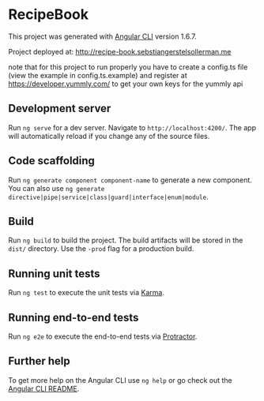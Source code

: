 # RecipeBook

This project was generated with [Angular CLI](https://github.com/angular/angular-cli) version 1.6.7.

Project deployed at: http://recipe-book.sebstiangerstelsollerman.me

note that for this project to run properly you have to create a config.ts file (view the example in config.ts.example) and register at https://developer.yummly.com/ to get your own keys for the yummly api

## Development server

Run `ng serve` for a dev server. Navigate to `http://localhost:4200/`. The app will automatically reload if you change any of the source files.

## Code scaffolding

Run `ng generate component component-name` to generate a new component. You can also use `ng generate directive|pipe|service|class|guard|interface|enum|module`.

## Build

Run `ng build` to build the project. The build artifacts will be stored in the `dist/` directory. Use the `-prod` flag for a production build.

## Running unit tests

Run `ng test` to execute the unit tests via [Karma](https://karma-runner.github.io).

## Running end-to-end tests

Run `ng e2e` to execute the end-to-end tests via [Protractor](http://www.protractortest.org/).

## Further help

To get more help on the Angular CLI use `ng help` or go check out the [Angular CLI README](https://github.com/angular/angular-cli/blob/master/README.md).

